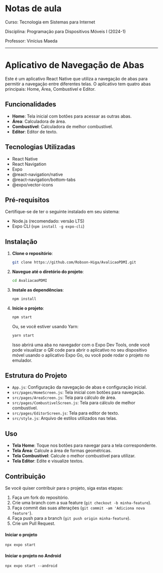 # Notas de aula

Curso: Tecnologia em Sistemas para Internet

Disciplina: Programação para Dispositivos Móveis I (2024-1)

Professor: Vinícius Maeda

---

# Aplicativo de Navegação de Abas

Este é um aplicativo React Native que utiliza a navegação de abas para permitir a navegação entre diferentes telas. O aplicativo tem quatro abas principais: Home, Área, Combustível e Editor.

## Funcionalidades

- **Home**: Tela inicial com botões para acessar as outras abas.
- **Área**: Calculadora de área.
- **Combustível**: Calculadora de melhor combustível.
- **Editor**: Editor de texto.

## Tecnologias Utilizadas

- React Native
- React Navigation
- Expo
- @react-navigation/native
- @react-navigation/bottom-tabs
- @expo/vector-icons

## Pré-requisitos

Certifique-se de ter o seguinte instalado em seu sistema:

- Node.js (recomendado: versão LTS)
- Expo CLI (`npm install -g expo-cli`)

## Instalação

1. **Clone o repositório**:

    ```bash
    git clone https://github.com/Robson-Higa/AvalicaoPDMI.git
    ```

2. **Navegue até o diretório do projeto**:

    ```bash
    cd AvaliacaoPDMI
    ```

3. **Instale as dependências**:

    ```bash
    npm install
    ```

4. **Inicie o projeto**:

    ```bash
    npm start
    ```

    Ou, se você estiver usando Yarn:

    ```bash
    yarn start
    ```

    Isso abrirá uma aba no navegador com o Expo Dev Tools, onde você pode visualizar o QR code para abrir o aplicativo no seu dispositivo móvel usando o aplicativo Expo Go, ou você pode rodar o projeto no emulador.

## Estrutura do Projeto

- `App.js`: Configuração da navegação de abas e configuração inicial.
- `src/pages/HomeScreen.js`: Tela inicial com botões para navegação.
- `src/pages/AreaScreen.js`: Tela para cálculo de área.
- `src/pages/CombustivelScreen.js`: Tela para cálculo de melhor combustível.
- `src/pages/EditorScreen.js`: Tela para editor de texto.
- `src/style.js`: Arquivo de estilos utilizados nas telas.

## Uso

- **Tela Home**: Toque nos botões para navegar para a tela correspondente.
- **Tela Área**: Calcule a área de formas geométricas.
- **Tela Combustível**: Calcule o melhor combustível para utilizar.
- **Tela Editor**: Edite e visualize textos.

## Contribuição

Se você quiser contribuir para o projeto, siga estas etapas:

1. Faça um fork do repositório.
2. Crie uma branch com a sua feature (`git checkout -b minha-feature`).
3. Faça commit das suas alterações (`git commit -am 'Adiciona nova feature'`).
4. Faça push para a branch (`git push origin minha-feature`).
5. Crie um Pull Request.




#### Iniciar o projeto
```
npx expo start 
```

#### Iniciar o projeto no Android
```
npx expo start --android
```

